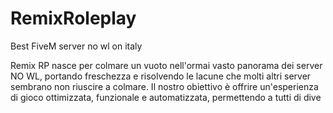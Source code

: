 # RemixRoleplay
Best FiveM server no wl on italy

Remix RP nasce per colmare un vuoto nell'ormai vasto panorama dei server NO WL, portando freschezza e risolvendo le lacune che molti altri server sembrano non riuscire a colmare. Il nostro obiettivo è offrire un'esperienza di gioco ottimizzata, funzionale e automatizzata, permettendo a tutti di dive
